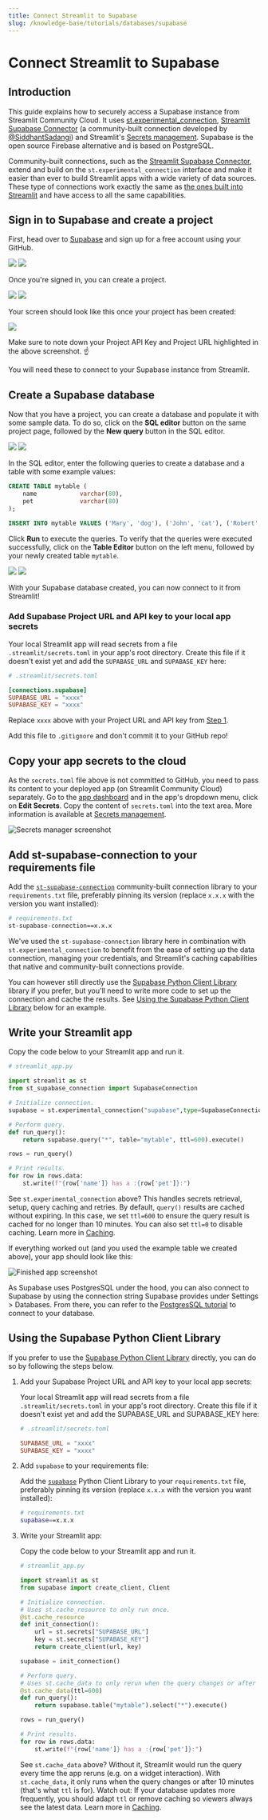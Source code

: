 ```yaml
---
title: Connect Streamlit to Supabase
slug: /knowledge-base/tutorials/databases/supabase
---
```


# Connect Streamlit to Supabase

## Introduction

This guide explains how to securely access a Supabase instance from Streamlit Community Cloud. It uses [st.experimental_connection](/library/api-reference/connections/st.experimental_connection), [Streamlit Supabase Connector](https://github.com/SiddhantSadangi/st_supabase_connection/tree/main) (a community-built connection developed by [@SiddhantSadangi](https://github.com/SiddhantSadangi)) and Streamlit's [Secrets management](/streamlit-community-cloud/deploy-your-app/secrets-management). Supabase is the open source Firebase alternative and is based on PostgreSQL.

<Note>

Community-built connections, such as the [Streamlit Supabase Connector](https://github.com/SiddhantSadangi/st_supabase_connection/tree/main), extend and build on the `st.experimental_connection` interface and make it easier than ever to build Streamlit apps with a wide variety of data sources. These type of connections work exactly the same as [the ones built into Streamlit](/library/api-reference/connections) and have access to all the same capabilities.

</Note>

## Sign in to Supabase and create a project

First, head over to [Supabase](https://app.supabase.io/) and sign up for a free account using your GitHub.

<Flex>
<Image caption="Sign in with GitHub" src="/images/databases/supabase-1.png" />
<Image caption="Authorize Supabase" src="/images/databases/supabase-2.png" />
</Flex>

Once you're signed in, you can create a project.

<Flex>
<Image caption="Your Supabase account" src="/images/databases/supabase-3.png" />
<Image caption="Create a new project" src="/images/databases/supabase-4.png" />
</Flex>

Your screen should look like this once your project has been created:

<Image src="/images/databases/supabase-5.png" />

<Important>

Make sure to note down your Project API Key and Project URL highlighted in the above screenshot. ☝️

You will need these to connect to your Supabase instance from Streamlit.

</Important>

## Create a Supabase database

Now that you have a project, you can create a database and populate it with some sample data. To do so, click on the **SQL editor** button on the same project page, followed by the **New query** button in the SQL editor.

<Flex>
<Image caption="Open the SQL editor" src="/images/databases/supabase-6.png" />
<Image caption="Create a new query" src="/images/databases/supabase-7.png" />
</Flex>

In the SQL editor, enter the following queries to create a database and a table with some example values:

```sql
CREATE TABLE mytable (
    name            varchar(80),
    pet             varchar(80)
);

INSERT INTO mytable VALUES ('Mary', 'dog'), ('John', 'cat'), ('Robert', 'bird');
```

Click **Run** to execute the queries. To verify that the queries were executed successfully, click on the **Table Editor** button on the left menu, followed by your newly created table `mytable`.

<Flex>
<Image caption="Write and run your queries" src="/images/databases/supabase-8.png" />
<Image caption="View your table in the Table Editor" src="/images/databases/supabase-9.png" />
</Flex>

With your Supabase database created, you can now connect to it from Streamlit!

### Add Supabase Project URL and API key to your local app secrets

Your local Streamlit app will read secrets from a file `.streamlit/secrets.toml` in your app's root directory. Create this file if it doesn't exist yet and add the `SUPABASE_URL` and `SUPABASE_KEY` here:

```toml
# .streamlit/secrets.toml

[connections.supabase]
SUPABASE_URL = "xxxx"
SUPABASE_KEY = "xxxx"
```

Replace `xxxx` above with your Project URL and API key from [Step 1](/knowledge-base/tutorials/databases/supabase#sign-in-to-supabase-and-create-a-project).

<Important>

Add this file to `.gitignore` and don't commit it to your GitHub repo!

</Important>

## Copy your app secrets to the cloud

As the `secrets.toml` file above is not committed to GitHub, you need to pass its content to your deployed app (on Streamlit Community Cloud) separately. Go to the [app dashboard](https://share.streamlit.io/) and in the app's dropdown menu, click on **Edit Secrets**. Copy the content of `secrets.toml` into the text area. More information is available at [Secrets management](/streamlit-community-cloud/deploy-your-app/secrets-management).

![Secrets manager screenshot](/images/databases/edit-secrets.png)

## Add st-supabase-connection to your requirements file

Add the [`st-supabase-connection`](https://pypi.org/project/st-supabase-connection/) community-built connection library to your `requirements.txt` file, preferably pinning its version (replace `x.x.x` with the version you want installed):

```bash
# requirements.txt
st-supabase-connection==x.x.x
```

<Tip>

We've used the `st-supabase-connection` library here in combination with `st.experimental_connection` to benefit from the ease of setting up the data connection, managing your credentials, and Streamlit's caching capabilities that native and community-built connections provide.

You can however still directly use the [Supabase Python Client Library](https://pypi.org/project/supabase/) library if you prefer, but you'll need to write more code to set up the connection and cache the results. See [Using the Supabase Python Client Library](/knowledge-base/tutorials/databases/supabase#using-the-supabase-python-client-library) below for an example.

</Tip>

## Write your Streamlit app

Copy the code below to your Streamlit app and run it.

```python
# streamlit_app.py

import streamlit as st
from st_supabase_connection import SupabaseConnection

# Initialize connection.
supabase = st.experimental_connection("supabase",type=SupabaseConnection)

# Perform query.
def run_query():
    return supabase.query("*", table="mytable", ttl=600).execute()

rows = run_query()

# Print results.
for row in rows.data:
    st.write(f"{row['name']} has a :{row['pet']}:")

```

See `st.experimental_connection` above? This handles secrets retrieval, setup, query caching and retries. By default, `query()` results are cached without expiring. In this case, we set `ttl=600` to ensure the query result is cached for no longer than 10 minutes. You can also set `ttl=0` to disable caching. Learn more in [Caching](/library/advanced-features/caching).

If everything worked out (and you used the example table we created above), your app should look like this:

![Finished app screenshot](/images/databases/supabase-10.png)

As Supabase uses PostgresSQL under the hood, you can also connect to Supabase by using the connection string Supabase provides under Settings > Databases. From there, you can refer to the [PostgresSQL tutorial](/knowledge-base/tutorials/databases/postgresql) to connect to your database.

## Using the Supabase Python Client Library

If you prefer to use the [Supabase Python Client Library](https://pypi.org/project/supabase/) directly, you can do so by following the steps below.

1. Add your Supabase Project URL and API key to your local app secrets:

   Your local Streamlit app will read secrets from a file `.streamlit/secrets.toml` in your app's root directory. Create this file if it doesn't exist yet and add the SUPABASE_URL and SUPABASE_KEY here:

   ```toml
   # .streamlit/secrets.toml

   SUPABASE_URL = "xxxx"
   SUPABASE_KEY = "xxxx"
   ```

2. Add `supabase` to your requirements file:

   Add the [`supabase`](https://github.com/supabase-community/supabase-py) Python Client Library to your `requirements.txt` file, preferably pinning its version (replace `x.x.x` with the version you want installed):

   ```bash
   # requirements.txt
   supabase==x.x.x
   ```

3. Write your Streamlit app:

   Copy the code below to your Streamlit app and run it.

   ```python
   # streamlit_app.py

   import streamlit as st
   from supabase import create_client, Client

   # Initialize connection.
   # Uses st.cache_resource to only run once.
   @st.cache_resource
   def init_connection():
       url = st.secrets["SUPABASE_URL"]
       key = st.secrets["SUPABASE_KEY"]
       return create_client(url, key)

   supabase = init_connection()

   # Perform query.
   # Uses st.cache_data to only rerun when the query changes or after 10 min.
   @st.cache_data(ttl=600)
   def run_query():
       return supabase.table("mytable").select("*").execute()

   rows = run_query()

   # Print results.
   for row in rows.data:
       st.write(f"{row['name']} has a :{row['pet']}:")
   ```

   See `st.cache_data` above? Without it, Streamlit would run the query every time the app reruns (e.g. on a widget interaction). With `st.cache_data`, it only runs when the query changes or after 10 minutes (that's what `ttl` is for). Watch out: If your database updates more frequently, you should adapt `ttl` or remove caching so viewers always see the latest data. Learn more in [Caching](/library/advanced-features/caching).

